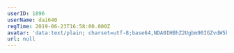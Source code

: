 ```yaml
---
userID: 1896
userName: dai640
regTime: 2019-06-23T16:58:00.000Z
avatar: 'data:text/plain; charset=utf-8;base64,NDA0IHBhZ2Ugbm90IGZvdW5kCg=='
url: null
---
```



